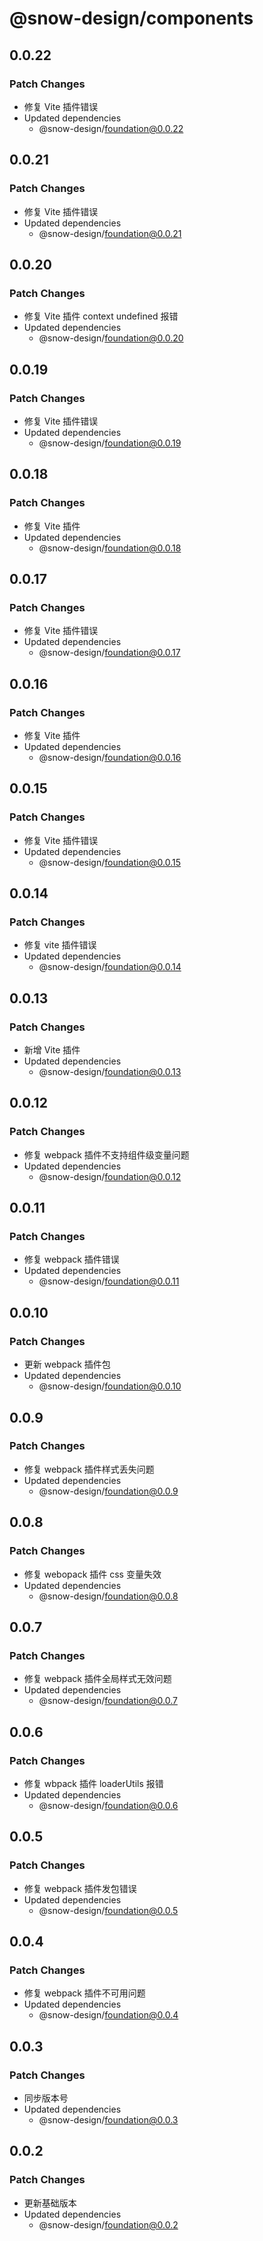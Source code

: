 # @snow-design/components

## 0.0.22

### Patch Changes

- 修复 Vite 插件错误
- Updated dependencies
  - @snow-design/foundation@0.0.22

## 0.0.21

### Patch Changes

- 修复 Vite 插件错误
- Updated dependencies
  - @snow-design/foundation@0.0.21

## 0.0.20

### Patch Changes

- 修复 Vite 插件 context undefined 报错
- Updated dependencies
  - @snow-design/foundation@0.0.20

## 0.0.19

### Patch Changes

- 修复 Vite 插件错误
- Updated dependencies
  - @snow-design/foundation@0.0.19

## 0.0.18

### Patch Changes

- 修复 Vite 插件
- Updated dependencies
  - @snow-design/foundation@0.0.18

## 0.0.17

### Patch Changes

- 修复 Vite 插件错误
- Updated dependencies
  - @snow-design/foundation@0.0.17

## 0.0.16

### Patch Changes

- 修复 Vite 插件
- Updated dependencies
  - @snow-design/foundation@0.0.16

## 0.0.15

### Patch Changes

- 修复 Vite 插件错误
- Updated dependencies
  - @snow-design/foundation@0.0.15

## 0.0.14

### Patch Changes

- 修复 vite 插件错误
- Updated dependencies
  - @snow-design/foundation@0.0.14

## 0.0.13

### Patch Changes

- 新增 Vite 插件
- Updated dependencies
  - @snow-design/foundation@0.0.13

## 0.0.12

### Patch Changes

- 修复 webpack 插件不支持组件级变量问题
- Updated dependencies
  - @snow-design/foundation@0.0.12

## 0.0.11

### Patch Changes

- 修复 webpack 插件错误
- Updated dependencies
  - @snow-design/foundation@0.0.11

## 0.0.10

### Patch Changes

- 更新 webpack 插件包
- Updated dependencies
  - @snow-design/foundation@0.0.10

## 0.0.9

### Patch Changes

- 修复 webpack 插件样式丢失问题
- Updated dependencies
  - @snow-design/foundation@0.0.9

## 0.0.8

### Patch Changes

- 修复 webopack 插件 css 变量失效
- Updated dependencies
  - @snow-design/foundation@0.0.8

## 0.0.7

### Patch Changes

- 修复 webpack 插件全局样式无效问题
- Updated dependencies
  - @snow-design/foundation@0.0.7

## 0.0.6

### Patch Changes

- 修复 wbpack 插件 loaderUtils 报错
- Updated dependencies
  - @snow-design/foundation@0.0.6

## 0.0.5

### Patch Changes

- 修复 webpack 插件发包错误
- Updated dependencies
  - @snow-design/foundation@0.0.5

## 0.0.4

### Patch Changes

- 修复 webpack 插件不可用问题
- Updated dependencies
  - @snow-design/foundation@0.0.4

## 0.0.3

### Patch Changes

- 同步版本号
- Updated dependencies
  - @snow-design/foundation@0.0.3

## 0.0.2

### Patch Changes

- 更新基础版本
- Updated dependencies
  - @snow-design/foundation@0.0.2

